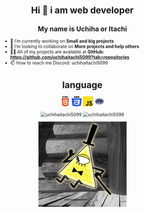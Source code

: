<h1 align="center">Hi 👋 i am web developer</h1>

<h2 align="center"> My name is Uchiha or Itachi</h2>

- 🔭 I’m currently working on **Small and big projects**
- 👯 I’m looking to collaborate on **More projects and help others**
- 👨‍💻 All of my projects are available at **GitHub: https://github.com/uchihaitachi5099?tab=repositories**
- 📫 How to reach me Discord: uchihaitachi5099


<h1 align="center">language</h1>
<p align="center">
<img src="html.png" alt="" width="32" height="32">
<img src="css.png" alt="" width="32" height="32">
<img src="js.png" alt="" width="32" height="32">
<img src="php.png" alt="" width="32" height="32">


</p>
<p align="center" width="100%">
  <img src="https://github-readme-stats.vercel.app/api?username=uchihaitachi5099&theme=vue-dark&show_icons=true&hide_border=false&count_private=true" alt="uchihaitachi5099" />
  <img src="https://github-readme-streak-stats.herokuapp.com/?user=uchihaitachi5099&theme=vue-dark&hide_border=false" alt="uchihaitachi5099" />
</p>
<p align="center"><img src="https://raw.githubusercontent.com/TheGhostRoot/TheGhostRoot/ToolBox/bill.gif" alt="gravity falls" /></p>
